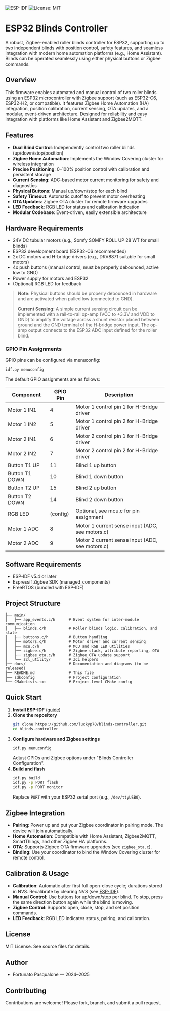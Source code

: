 <!-- Project Badges -->

![ESP-IDF](https://img.shields.io/badge/ESP--IDF-v5.4%2B-blue)
![License: MIT](https://img.shields.io/badge/License-MIT-yellow.svg)

# ESP32 Blinds Controller

A robust, Zigbee-enabled roller blinds controller for ESP32, supporting up to two independent blinds with position control, safety features, and seamless integration with modern home automation platforms (e.g., Home Assistant). Blinds can be operated seamlessly using either physical buttons or Zigbee commands.

## Overview

This firmware enables automated and manual control of two roller blinds using an ESP32 microcontroller with Zigbee support (such as ESP32-C6, ESP32-H2, or compatible). It features Zigbee Home Automation (HA) integration, position calibration, current sensing, OTA updates, and a modular, event-driven architecture. Designed for reliability and easy integration with platforms like Home Assistant and Zigbee2MQTT.

## Features

- **Dual Blind Control**: Independently control two roller blinds (up/down/stop/position)
- **Zigbee Home Automation**: Implements the Window Covering cluster for wireless integration
- **Precise Positioning**: 0–100% position control with calibration and persistent storage
- **Current Sensing**: ADC-based motor current monitoring for safety and diagnostics
- **Physical Buttons**: Manual up/down/stop for each blind
- **Safety Timeout**: Automatic cutoff to prevent motor overheating
- **OTA Updates**: Zigbee OTA cluster for remote firmware upgrades
- **LED Feedback**: RGB LED for status and calibration indication
- **Modular Codebase**: Event-driven, easily extensible architecture

## Hardware Requirements

- 24V DC tubular motors (e.g., Somfy SOMFY ROLL UP 28 WT for small blinds)
- ESP32 development board (ESP32-C6 recommended)
- 2x DC motors and H-bridge drivers (e.g., DRV8871 suitable for small motors)
- 4x push buttons (manual control; must be properly debounced, active low to GND)
- Power supply for motors and ESP32
- (Optional) RGB LED for feedback

> **Note:** Physical buttons should be properly debounced in hardware and are activated when pulled low (connected to GND).
>
> **Current Sensing:** A simple current sensing circuit can be implemented with a rail-to-rail op-amp (VCC to +3.3V and VDD to GND) to amplify the voltage across a shunt resistor placed between ground and the GND terminal of the H-bridge power input. The op-amp output connects to the ESP32 ADC input defined for the roller blind.

### GPIO Pin Assignments

GPIO pins can be configured via menuconfig:

```sh
idf.py menuconfig
```

The default GPIO assignments are as follows:

| Component      | GPIO Pin | Description                                     |
| -------------- | -------- | ----------------------------------------------- |
| Motor 1 IN1    | 4        | Motor 1 control pin 1 for H-Bridge driver       |
| Motor 1 IN2    | 5        | Motor 1 control pin 2 for H-Bridge driver       |
| Motor 2 IN1    | 6        | Motor 2 control pin 1 for H-Bridge driver       |
| Motor 2 IN2    | 7        | Motor 2 control pin 2 for H-Bridge driver       |
| Button T1 UP   | 11       | Blind 1 up button                               |
| Button T1 DOWN | 10       | Blind 1 down button                             |
| Button T2 UP   | 15       | Blind 2 up button                               |
| Button T2 DOWN | 14       | Blind 2 down button                             |
| RGB LED        | (config) | Optional, see mcu.c for pin assignment          |
| Motor 1 ADC    | 8        | Motor 1 current sense input (ADC, see motors.c) |
| Motor 2 ADC    | 9        | Motor 2 current sense input (ADC, see motors.c) |

## Software Requirements

- ESP-IDF v5.4 or later
- Espressif Zigbee SDK (managed_components)
- FreeRTOS (bundled with ESP-IDF)

## Project Structure

```
├── main/
│   ├── app_events.c/h      # Event system for inter-module communication
│   ├── blinds.c/h          # Roller blinds logic, calibration, and state
│   ├── buttons.c/h         # Button handling
│   ├── motors.c/h          # Motor driver and current sensing
│   ├── mcu.c/h             # MCU and RGB LED utilities
│   ├── zigbee.c/h          # Zigbee stack, attribute reporting, OTA
│   ├── zigbee_ota.c/h      # Zigbee OTA update support
│   └── zcl_utility/        # ZCL helpers
├── docs/                   # Documentation and diagrams (to be released)
├── README.md               # This file
├── sdkconfig               # Project configuration
└── CMakeLists.txt          # Project-level CMake config
```

## Quick Start

1. **Install ESP-IDF** ([guide](https://docs.espressif.com/projects/esp-idf/en/latest/esp32/get-started/index.html))
2. **Clone the repository**
   ```sh
   git clone https://github.com/luckyp70/blinds-controller.git
   cd blinds-controller
   ```
3. **Configure hardware and Zigbee settings**
   ```sh
   idf.py menuconfig
   ```
   Adjust GPIOs and Zigbee options under "Blinds Controller Configuration".
4. **Build and flash**
   ```sh
   idf.py build
   idf.py -p PORT flash
   idf.py -p PORT monitor
   ```
   Replace `PORT` with your ESP32 serial port (e.g., `/dev/ttyUSB0`).

## Zigbee Integration

- **Pairing**: Power up and put your Zigbee coordinator in pairing mode. The device will join automatically.
- **Home Automation**: Compatible with Home Assistant, Zigbee2MQTT, SmartThings, and other Zigbee HA platforms.
- **OTA**: Supports Zigbee OTA firmware upgrades (see `zigbee_ota.c`).
- **Binding**: Use your coordinator to bind the Window Covering cluster for remote control.

## Calibration & Usage

- **Calibration**: Automatic after first full open-close cycle; durations stored in NVS. Recalibrate by clearing NVS (see [ESP-IDF](https://docs.espressif.com/projects/esp-idf/en/stable/esp32/api-reference/storage/nvs_flash.html)).
- **Manual Control**: Use buttons for up/down/stop per blind. To stop, press the same direction button again while the blind is moving.
- **Zigbee Control**: Supports open, close, stop, and set position commands.
- **LED Feedback**: RGB LED indicates status, pairing, and calibration.

## License

MIT License. See source files for details.

## Author

- Fortunato Pasqualone — 2024–2025

## Contributing

Contributions are welcome! Please fork, branch, and submit a pull request.
